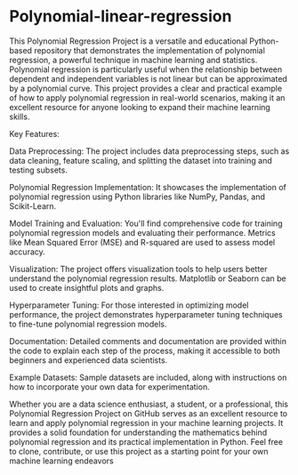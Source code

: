 # Polynomial-linear-regression
This Polynomial Regression Project is a versatile and educational Python-based repository that demonstrates the implementation of polynomial regression, a powerful technique in machine learning and statistics. Polynomial regression is particularly useful when the relationship between dependent and independent variables is not linear but can be approximated by a polynomial curve. This project provides a clear and practical example of how to apply polynomial regression in real-world scenarios, making it an excellent resource for anyone looking to expand their machine learning skills.

Key Features:

Data Preprocessing: The project includes data preprocessing steps, such as data cleaning, feature scaling, and splitting the dataset into training and testing subsets.

Polynomial Regression Implementation: It showcases the implementation of polynomial regression using Python libraries like NumPy, Pandas, and Scikit-Learn.

Model Training and Evaluation: You'll find comprehensive code for training polynomial regression models and evaluating their performance. Metrics like Mean Squared Error (MSE) and R-squared are used to assess model accuracy.

Visualization: The project offers visualization tools to help users better understand the polynomial regression results. Matplotlib or Seaborn can be used to create insightful plots and graphs.

Hyperparameter Tuning: For those interested in optimizing model performance, the project demonstrates hyperparameter tuning techniques to fine-tune polynomial regression models.

Documentation: Detailed comments and documentation are provided within the code to explain each step of the process, making it accessible to both beginners and experienced data scientists.

Example Datasets: Sample datasets are included, along with instructions on how to incorporate your own data for experimentation.

Whether you are a data science enthusiast, a student, or a professional, this Polynomial Regression Project on GitHub serves as an excellent resource to learn and apply polynomial regression in your machine learning projects. It provides a solid foundation for understanding the mathematics behind polynomial regression and its practical implementation in Python. Feel free to clone, contribute, or use this project as a starting point for your own machine learning endeavors
